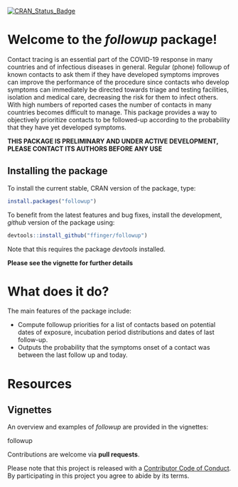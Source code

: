 
[![CRAN\_Status\_Badge](http://www.r-pkg.org/badges/version/followup)](https://cran.r-project.org/package=followup)

# Welcome to the *followup* package\!

Contact tracing is an essential part of the COVID-19 response in many
countries and of infectious diseases in general. Regular (phone)
followup of known contacts to ask them if they have developed symptoms
improves can improve the performance of the procedure since contacts who
develop symptoms can immediately be directed towards triage and testing
facilities, isolation and medical care, decreasing the risk for them to
infect others. With high numbers of reported cases the number of
contacts in many countries becomes difficult to manage. This package
provides a way to objectively prioritize contacts to be followed-up
according to the probability that they have yet developed symptoms.

**THIS PACKAGE IS PRELIMINARY AND UNDER ACTIVE DEVELOPMENT, PLEASE
CONTACT ITS AUTHORS BEFORE ANY USE**

## Installing the package

To install the current stable, CRAN version of the package, type:

``` r
install.packages("followup")
```

To benefit from the latest features and bug fixes, install the
development, *github* version of the package using:

``` r
devtools::install_github("ffinger/followup")
```

Note that this requires the package *devtools* installed.

**Please see the vignette for further details**

# What does it do?

The main features of the package include:

  - Compute followup priorities for a list of contacts based on
    potential dates of exposure, incubation period distributions and
    dates of last follow-up.
  - Outputs the probability that the symptoms onset of a contact was
    between the last follow up and today.

# Resources

## Vignettes

An overview and examples of *followup* are provided in the vignettes:

followup

Contributions are welcome via **pull requests**.

Please note that this project is released with a [Contributor Code of
Conduct](CONDUCT.md). By participating in this project you agree to
abide by its terms.
